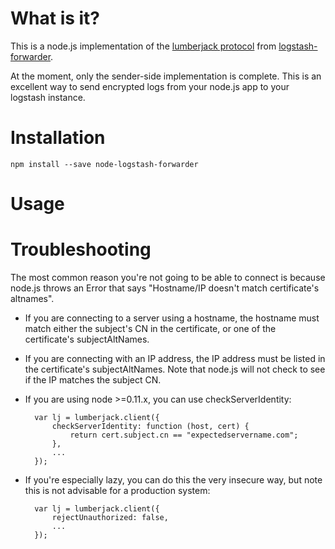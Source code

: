What is it?
===========

This is a node.js implementation of the [lumberjack protocol](https://github.com/elasticsearch/logstash-forwarder/blob/master/PROTOCOL.md) from [logstash-forwarder](https://github.com/elasticsearch/logstash-forwarder).

At the moment, only the sender-side implementation is complete.  This is an excellent way to send
encrypted logs from your node.js app to your logstash instance.

Installation
============

    npm install --save node-logstash-forwarder

Usage
=====


Troubleshooting
===============

The most common reason you're not going to be able to connect is because node.js throws an
Error that says "Hostname/IP doesn't match certificate's altnames".

* If you are connecting to a server using a hostname, the hostname must match either the subject's
  CN in the certificate, or one of the certificate's subjectAltNames.
* If you are connecting with an IP address, the IP address must be listed in the certificate's
  subjectAltNames.  Note that node.js will not check to see if the IP matches the subject CN.
* If you are using node >=0.11.x, you can use checkServerIdentity:

        var lj = lumberjack.client({
            checkServerIdentity: function (host, cert) {
                return cert.subject.cn == "expectedservername.com";
            },
            ...
        });

* If you're especially lazy, you can do this the very insecure way, but note this is not advisable
  for a production system:

        var lj = lumberjack.client({
            rejectUnauthorized: false,
            ...
        });

